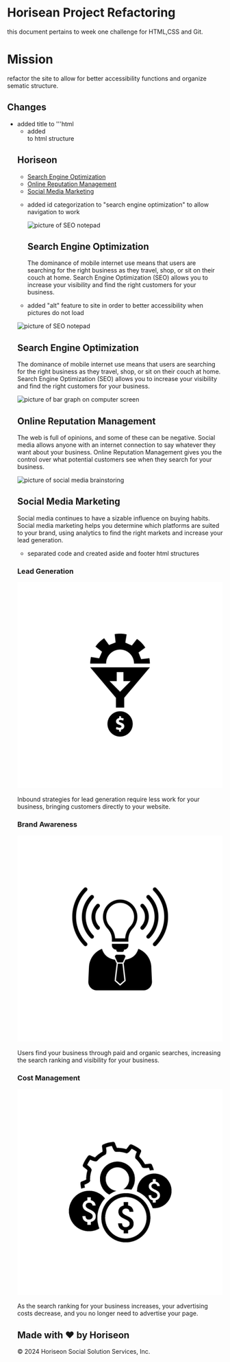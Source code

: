 
# Horisean Project Refactoring

this document pertains to week one challenge for HTML,CSS and Git.

# Mission

refactor the site to allow for better accessibility functions and organize sematic structure.


## Changes

* added title to <title> element 
'''html
<title>Horisean Solutions</title>
'''html

* added <nav> to html structure 
<nav 
class="header">
        <h1>Hori<span class="seo">seo</span>n</h1>
        <div>
            <ul>
                <li>
                    <a href="#search-engine-optimization">Search Engine Optimization</a>
                </li>
                <li>
                    <a href="#online-reputation-management">Online Reputation Management</a>
                </li>
                <li>
                    <a href="#social-media-marketing">Social Media Marketing</a>
                </li>
            </ul>
        </div>
</nav>

* added id categorization to "search engine optimization" to allow navigation to work 
  <div id="search-engine-optimization" class="search-engine-optimization">
            <img src="./assets/images/search-engine-optimization.jpg" alt="picture of SEO notepad" class="float-left" />
            <h2>Search Engine Optimization</h2>
            <p>
                The dominance of mobile internet use means that users are searching for the right business as they travel, shop, or sit on their couch at home. Search Engine Optimization (SEO) allows you to increase your visibility and find the right customers for your business.
            </p>

* added "alt" feature to site in order to better accessibility when pictures do not load

 <div class="hero"></div>
    <div class="content">
        <div id="search-engine-optimization" class="search-engine-optimization">
            <img src="./assets/images/search-engine-optimization.jpg" alt="picture of SEO notepad" class="float-left" />
            <h2>Search Engine Optimization</h2>
            <p>
                The dominance of mobile internet use means that users are searching for the right business as they travel, shop, or sit on their couch at home. Search Engine Optimization (SEO) allows you to increase your visibility and find the right customers for your business.
            </p>
        </div>
        <div id="online-reputation-management" class="online-reputation-management">
            <img src="./assets/images/online-reputation-management.jpg" alt="picture of bar graph on computer screen" class="float-right" />
            <h2>Online Reputation Management</h2>
            <p>
                The web is full of opinions, and some of these can be negative. Social media allows anyone with an internet connection to say whatever they want about your business. Online Reputation Management gives you the control over what potential customers see when they search for your business.
            </p>
        </div>
        <div id="social-media-marketing" class="social-media-marketing">
            <img src="./assets/images/social-media-marketing.jpg" alt="picture of social media brainstoring" class="float-left" />
            <h2>Social Media Marketing</h2>
            <p>
                Social media continues to have a sizable influence on buying habits. Social media marketing helps you determine which platforms are suited to your brand, using analytics to find the right markets and increase your lead generation.
            </p>
        </div>
    </div>
</div>

* separated code and created aside and footer html structures 
 <aside
 class="benefits">
        <div class="benefit-lead">
            <h3>Lead Generation</h3>
            <img src="./assets/images/lead-generation.png" alt="picture of digital funnel" />
            <p>
                Inbound strategies for lead generation require less work for your business, bringing customers directly to your website.
            </p>
        </div>
        <div class="benefit-brand">
            <h3>Brand Awareness</h3>
            <img src="./assets/images/brand-awareness.png" alt="picture of lightbulb"/>
            <p>
                Users find your business through paid and organic searches, increasing the search ranking and visibility for your business.
            </p>
        </div>
        <div class="benefit-cost">
            <h3>Cost Management</h3>
            <img src="./assets/images/cost-management.png" alt="picture of coins"/>
            <p>
                As the search ranking for your business increases, your advertising costs decrease, and you no longer need to advertise your page.
            </p>
        </div>
</aside>
<footer 
 class="footer">
    <h2>Made with ❤️️ by Horiseon</h2>
    <p>
        &copy; 2024 Horiseon Social Solution Services, Inc.
    </p>
 </footer>